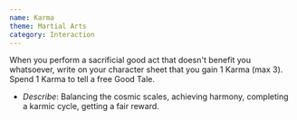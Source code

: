 ```yaml
---
name: Karma
theme: Martial Arts
category: Interaction
---
```


When you perform a sacrificial good act that doesn't benefit you whatsoever, write on your character sheet that you gain 1 Karma (max 3). Spend 1 Karma to tell a free Good Tale.

* *Describe*: Balancing the cosmic scales, achieving harmony, completing a karmic cycle, getting a fair reward.